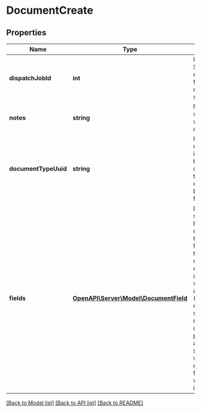# DocumentCreate

## Properties
Name | Type | Description | Notes
------------ | ------------- | ------------- | -------------
**dispatchJobId** | **int** | ID of the Samsara dispatch job for which the document is submitted | [optional] 
**notes** | **string** | Notes submitted with this document. | [optional] 
**documentTypeUuid** | **string** | Universally unique identifier for the document type this document is being created for. | 
**fields** | [**OpenAPI\Server\Model\DocumentField**](DocumentField.md) | List of fields should match the document type’s list of field types in the correct order. In other words, a field&#39;s valueType and value (i.e. only one of: stringValue, numberValue, or photoValue) at index _i_ should match with the document field type’s valueType at index _i_. | 

[[Back to Model list]](../README.md#documentation-for-models) [[Back to API list]](../README.md#documentation-for-api-endpoints) [[Back to README]](../README.md)


